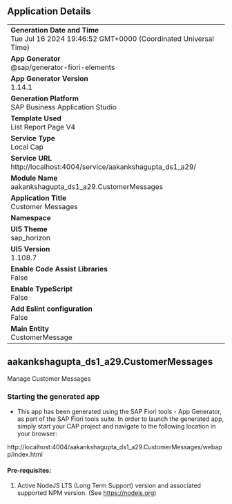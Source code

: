 ## Application Details
|               |
| ------------- |
|**Generation Date and Time**<br>Tue Jul 16 2024 19:46:52 GMT+0000 (Coordinated Universal Time)|
|**App Generator**<br>@sap/generator-fiori-elements|
|**App Generator Version**<br>1.14.1|
|**Generation Platform**<br>SAP Business Application Studio|
|**Template Used**<br>List Report Page V4|
|**Service Type**<br>Local Cap|
|**Service URL**<br>http://localhost:4004/service/aakankshagupta_ds1_a29/
|**Module Name**<br>aakankshagupta_ds1_a29.CustomerMessages|
|**Application Title**<br>Customer Messages|
|**Namespace**<br>|
|**UI5 Theme**<br>sap_horizon|
|**UI5 Version**<br>1.108.7|
|**Enable Code Assist Libraries**<br>False|
|**Enable TypeScript**<br>False|
|**Add Eslint configuration**<br>False|
|**Main Entity**<br>CustomerMessage|

## aakankshagupta_ds1_a29.CustomerMessages

Manage Customer Messages

### Starting the generated app

-   This app has been generated using the SAP Fiori tools - App Generator, as part of the SAP Fiori tools suite.  In order to launch the generated app, simply start your CAP project and navigate to the following location in your browser:

http://localhost:4004/aakankshagupta_ds1_a29.CustomerMessages/webapp/index.html

#### Pre-requisites:

1. Active NodeJS LTS (Long Term Support) version and associated supported NPM version.  (See https://nodejs.org)


